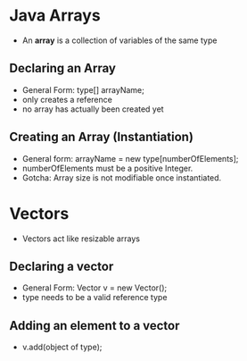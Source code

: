
# Java Arrays 
- An **array** is a collection of variables of the same type

## Declaring an Array 
- General Form: type[] arrayName;
- only creates a reference
- no array has  actually been created yet

## Creating an Array (Instantiation) 
- General form:  arrayName = new type[numberOfElements];
- numberOfElements must be a positive Integer.
- Gotcha: Array size is not  modifiable once instantiated.

# Vectors 
- Vectors act like resizable arrays

## Declaring a vector 
- General Form: Vector<type> v = new Vector();
- type needs to be a valid reference type

## Adding an element to a vector 
- v.add(object of type);
